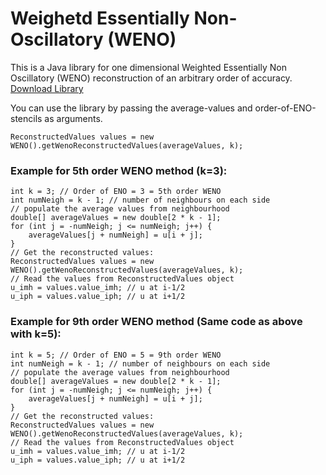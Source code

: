 # Weighetd Essentially Non-Oscillatory (WENO)
This is a Java library for one dimensional Weighted Essentially Non Oscillatory (WENO) reconstruction of an arbitrary order of accuracy. [Download Library](https://github.com/heySourabh/WENO/releases/download/1.0/WENO.jar)

You can use the library by passing the average-values and order-of-ENO-stencils as arguments.

    ReconstructedValues values = new WENO().getWenoReconstructedValues(averageValues, k);

### Example for 5th order WENO method (k=3):
    int k = 3; // Order of ENO = 3 = 5th order WENO
    int numNeigh = k - 1; // number of neighbours on each side
    // populate the average values from neighbourhood
    double[] averageValues = new double[2 * k - 1];
    for (int j = -numNeigh; j <= numNeigh; j++) {
        averageValues[j + numNeigh] = u[i + j];
    }
    // Get the reconstructed values:
    ReconstructedValues values = new WENO().getWenoReconstructedValues(averageValues, k);
    // Read the values from ReconstructedValues object
    u_imh = values.value_imh; // u at i-1/2
    u_iph = values.value_iph; // u at i+1/2

### Example for 9th order WENO method (Same code as above with k=5):
    int k = 5; // Order of ENO = 5 = 9th order WENO
    int numNeigh = k - 1; // number of neighbours on each side
    // populate the average values from neighbourhood
    double[] averageValues = new double[2 * k - 1];
    for (int j = -numNeigh; j <= numNeigh; j++) {
        averageValues[j + numNeigh] = u[i + j];
    }
    // Get the reconstructed values:
    ReconstructedValues values = new WENO().getWenoReconstructedValues(averageValues, k);
    // Read the values from ReconstructedValues object
    u_imh = values.value_imh; // u at i-1/2
    u_iph = values.value_iph; // u at i+1/2
